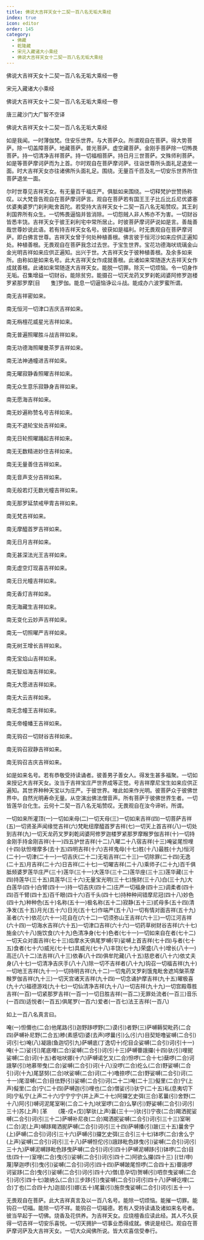 ```yaml
---
title: 佛说大吉祥天女十二契一百八名无垢大乘经
index: true
icon: editor
order: 145
category:
  - 佛藏
  - 乾隆藏
  - 宋元入藏诸大小乘经
  - 佛说大吉祥天女十二契一百八名无垢大乘经
---
```


佛说大吉祥天女十二契一百八名无垢大乘经一卷  

宋元入藏诸大小乘经  

佛说大吉祥天女十二契一百八名无垢大乘经一卷  

唐三藏沙门大广智不空译  

佛说大吉祥天女十二契一百八名无垢大乘经  

如是我闻。一时薄伽梵。住安乐世界。与大菩萨众。所谓观自在菩萨。得大势菩萨。除一切盖障菩萨。地藏菩萨。普光菩萨。虚空藏菩萨。金刚手菩萨除一切怖畏菩萨。持一切清净吉祥菩萨。持一切福相菩萨。持日月三世菩萨。文殊师利菩萨。如是等菩萨摩诃萨而为上首。尔时观自在菩萨摩诃萨。往诣世尊所头面礼足退坐一面。时大吉祥天女亦往诸佛所头面礼足。围绕。无量百千匝及礼一切安乐世界所住菩萨退坐一面。  

尔时世尊见吉祥天女。有无量百千福庄严。俱胝如来围绕。一切释梵护世赞扬称叹。以大梵音告观自在菩萨摩诃萨言。观自在菩萨若有国王王子比丘比丘尼优婆塞优婆夷婆罗门刹利毗舍首陀。若受持大吉祥天女十二契一百八名无垢赞叹。其王刹利国界所有众生。一切怖畏逼恼并皆消除。一切怨贼人非人怖亦不为害。一切财谷皆悉丰饶。吉祥天女于彼王刹利宅中常所居止。时彼菩萨摩诃萨说如是言。善哉善哉世尊妙说此语。若有持吉祥天女名号。彼获如是福利。时无畏观自在菩萨摩诃萨。即白佛言世尊。吉祥天女曾于何处种植善根。佛言彼于恒河沙如来应供正遍知处。种植善根。无畏观自在菩萨我念过去世。于宝生世界。宝花功德海吠琉璃金山金光明吉祥如来应供正遍知。出兴于世。大吉祥天女于彼种植善根。及余多如来所。由称如是如来名号。此大吉祥天女作成就善根。此诸如来常随逐大吉祥天女作成就善根。此诸如来常随逐大吉祥天女。能脱一切罪。除灭一切烦恼。令一切身作无垢。召集增益一切财谷。能除贫穷。能摄召一切天龙药叉罗刹乾闼婆阿修罗迦楼罗紧那罗摩[目　　隻]罗伽。能息一切逼恼诤讼斗战。能成办六波罗蜜所谓。  

南无吉祥密如来。  

南无恒河一切津口吉庆吉祥如来。  

南无栴檀花威星光吉祥如来。  

南无普遍照曜胜斗战吉祥如来。  

南无功德海照曜曼茶罗吉祥如来。  

南无法神通幢进吉祥如来。  

南无曜寂静香照曜吉祥如来。  

南无众生意乐寂静身吉祥如来。  

南无愿海吉祥如来。  

南无妙遍称赞名号吉祥如来。  

南无不退轮宝处吉祥如来。  

南无日轮照曜踊起吉祥如来。  

南无无数精进妙住吉祥如来。  

南无无量善住吉祥如来。  

南无音声支分吉祥如来。  

南无般若灯无数光幢吉祥如来。  

南无那罗延禁戒甲胄吉祥如来。  

南无梵吉祥如来。  

南无摩醯首罗吉祥如来。  

南无日月吉祥如来。  

南无甚深法光王吉祥如来。  

南无虚空灯现喜吉祥如来。  

南无日光幢吉祥如来。  

南无香灯吉祥如来。  

南无海藏生吉祥如来。  

南无变化云妙声吉祥如来。  

南无一切照曜严吉祥如来。  

南无树王增长吉祥如来。  

南无宝焰山吉祥如来。  

南无智焰海吉祥如来。  

南无大愿进吉祥如来。  

南无大云吉祥如来。  

南无念幢王吉祥如来。  

南无帝幢幡王吉祥如来。  

南无钩召一切财谷吉祥如来。  

南无钩召寂静吉祥如来。  

南无钩召吉庆吉祥如来。  

如是如来名号。若有恭敬受持读诵者。彼善男子善女人。得发生甚多福聚。一切如来授记大吉祥天女。汝当于吉祥宝庄严世界成等正觉。号吉祥摩尼宝生如来应供正遍知。其世界种种天宝以为庄严。于彼世界。唯此如来作光明。彼菩萨众于彼佛世界中。自然光明寿命无量。从空演出佛法僧音声。所有菩萨于彼佛世界生者。一切皆莲华台化生。云何十二契一百八名无垢赞叹。无畏观自在汝今谛听。所谓。  

一切如来所灌顶(一)一切如来母(二)一切天母(三)一切如来吉祥(四)一切菩萨吉祥(五)一切贤圣声闻缘觉吉祥(六)梵毗纽摩醯首罗吉祥(七)一切天上首吉祥(八)一切处到吉祥(九)一切天龙药叉罗刹乾闼婆阿修罗迦楼罗紧那罗摩睺罗伽吉祥(十)一切持金刚手持金刚吉祥(十一)四五护世吉祥(十二)八曜二十八宿吉祥(十三)唵娑尾怛哩(十四)驮怛哩摩多(去十五)四明吉祥(十六)吉祥鬼母(十七)胜(十八)最胜(十九)恒河(二十)一切津(二十一)一切吉庆(二十二)无垢吉祥(二十三)一切除罪(二十四)无逸(二十五)月吉祥(二十六)日吉祥(二十七)一切曜吉祥(二十八)乘师子(二十九)百千俱胝频婆罗莲华庄严(三十)莲华(三十一)大莲华(三十二)莲华座(三十三)莲华藏(三十四)持莲华(三十五)具莲华(三十六)无量宝光明(三十七)施财(三十八)白(三十九)大白莲华(四十)白臂(四十一)持一切吉庆(四十二)庄严一切福身(四十三)调柔者(四十四)百千臂(四十五)百千眼(四十六)百千头(四十七)持种种间错摩尼冠(四十八)妙色(四十九)种种色(五十)名称(五十一)极名称(五十二)寂静(五十三)贰母多(五十四)清净发(五十五)月光(五十六)日光(五十七)作端严(五十八)一切有情对面吉祥(五十九)圣者(六十)依花(六十一)花自在(六十二)一切须弥山王吉祥(六十三)一切江河吉祥(六十四)一切海水吉祥(六十五)一切津口吉祥(六十六)一切药草树财谷吉祥(六十七)施金(六十八)施饮食(六十九)色清净身(七十)色者(七十一)一切如来自在者(七十二)一切天众对面吉祥(七十三)焰摩水天俱尾罗嚩(平)娑嚩上首吉祥(七十四)与者(七十五)食者(七十六)威光(七十七)具威光(七十八)丰饶(七十九)荣盛(八十)增长(八十一)高迁(八十二)法吉祥(八十三)依春(八十四)俱牟陀藏(八十五)慈悲者(八十六)依丈夫身(八十七)一切清净吉庆手(八十八)除一切不吉祥者(八十九)钩召一切福吉祥(九十)一切地王吉祥(九十一)一切持明吉祥(九十二)一切鬼药叉罗刹饿鬼毗舍遮鸠槃茶摩睺罗伽吉祥(九十三)一切天宫诸天吉祥(九十四)一切念诵护摩吉祥(九十五)曜极喜(九十六)福德游戏(九十七)一切仙清净吉祥(九十八)一切吉祥(九十九)一切宫殿尊胜吉祥(一百)一切紧那罗吉祥(一百一)一切日胜吉祥(一百二)无罪处流者(一百三)音乐(一百四)适悦者(一百五)俱尾罗(一百六)爱者(一百七)法王吉祥(一百八)  

如上一百八名真言曰。  

唵(一)怛儞也(二合)他尾路(引)迦野跢啰野(二)谟(引)者野(三)萨嚩耨契毗药(二合四)萨嚩补尼野(二合五)糁(素感切)婆(去声)啰曩(引)么(引六)目契矩噜娑嚩(二合引)诃(引七)唵(八)凝誐(鱼迦切引九)萨嚩底(丁逸切十)佗目企娑嚩(二合引)诃(引十一)唵(十二)娑(引)尾底哩(二合)娑嚩(二合引)诃(引十三)萨嚩瞢誐攞(十四)驮(引)哩抳娑嚩(二合)诃(十五)者咄吠娜(十六)萨嚩诺乞叉(二合)怛啰(二合十七)蘖啰(二合)诃誐拏(引)地慕带曳(二合)娑嚩(二合引)诃(十八)没啰(二合)纥么(二合)野娑嚩(二合引)诃(十九)尾瑟努(二合)吠娑嚩(二合)诃(二十)噜捺啰(二合)野娑嚩(二合引)诃(二十一)尾湿嚩(二合)目佉野(引)娑嚩(二合引)诃(二十二)唵(二十三)儗里(二合)宁(上声)儗里(二合)宁(二十四)萨嚩迦(引)哩也(二合)僧娑(引)驮宁(二十五)私(息夷切下同)宁私宁(上声二十六)宁宁宁宁(并上声二十七)阿攞乞史弭(三合)茗曩(引)舍野(二十八)阿(引)嚩诃泥尾室唎(二合二十九)吠室啰(二合)么拏(引)野娑嚩(二合引)诃(引三十)苏(上声) [革　　(蔑-戍+戊)]拏驮(上声)曩(三十一)驮(引)宁夜(二合)羯洒抳娑嚩(二合引)诃(引三十二)萨嚩补尼夜(二合)羯洒抳娑嚩(二合引)诃(引三十三)室唎(二合)泥(上声)嚩跢羯洒抳萨嚩(二合引)诃(引三十四)萨嚩播(引)跛(三十五)曩舍宁(上)萨嚩(二合引)诃(引三十六)萨嚩(引)攞乞史弭(三合引三十七)钵啰(二合)舍么宁(上声)娑嚩(二合引)诃(引三十八)萨嚩怛佗(引)誐跢毗色跢曳(引)娑嚩(二合引)诃(引三十九)萨嚩泥嚩跢毗色跢曳萨嚩(二合引)诃(引四十)萨嚩泥嚩跢(引)钵啰(二合)目佉(四十一)室哩(二合)曳(引)娑嚩(二合引)诃(引四十二)阿欲么攞(四十三) [(廿/申)　　蔑]拏迦啰(引)曳(引)娑嚩(二合引)诃(引四十四)萨嚩跛尾怛啰(二合四十五)瞢誐啰诃娑跢(二合)曳(引)娑嚩(二合引)诃(引四十六)僧(息孕切)贺嚩(引)呬奈曳娑嚩(二合引)诃(引四十七)跛纳么(二合)三步跢(引)曳娑嚩(二合引)诃(引四十八)萨嚩讫哩(二合)丁也(二合四十九)迦屈(引)娜(五十)尾曩(引)施奈曳娑嚩(二合引)诃(引五十一)  

无畏观自在菩萨。此大吉祥真言及以一百八名号。能除一切烦恼。能摧一切罪。能钩召一切福。能除一切不祥。能钩召一切福德。若有人受持读诵及诸如来名号者。彼当早起于一切佛。烧香及花供养。为吉祥天女。应烧檀香应读此经。其人不久获得一切吉祥一切安乐喜悦。一切天拥护一切事业悉得成就。佛说是经已。观自在菩萨摩诃萨及大吉祥天女。一切大众闻佛所说。皆大欢喜信受奉行。  
